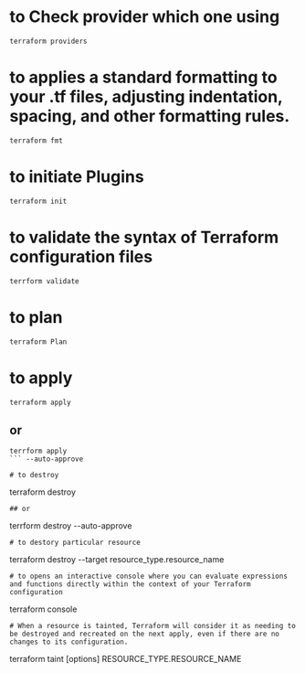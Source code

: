 # to Check provider which one using
```
terraform providers
```
# to applies a standard formatting to your .tf files, adjusting indentation, spacing, and other formatting rules.
```
terraform fmt
```
# to initiate Plugins
```
terraform init
```
# to validate the syntax of Terraform configuration files
```
terrform validate
```

# to plan
```
terraform Plan
```
# to apply
```
terraform apply
```
## or
```
terrform apply
``` --auto-approve

# to destroy
```
terraform destroy
```
## or
```
terrform destroy --auto-approve
```
# to destory particular resource
```
terraform destroy --target resource_type.resource_name
```
# to opens an interactive console where you can evaluate expressions and functions directly within the context of your Terraform configuration
```
terraform console
```
# When a resource is tainted, Terraform will consider it as needing to be destroyed and recreated on the next apply, even if there are no changes to its configuration.
```
terraform taint [options] RESOURCE_TYPE.RESOURCE_NAME
```
